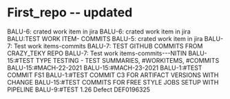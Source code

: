 # First_repo -- updated
BALU-6: crated work item in jira
BALU-6: crated work item in jira
BALU:TEST WORK ITEM- COMMITS
BALU-5: crated work item in jira
BALU-7: Test work items-commits
BALU-7: TEST GITHUB COMMITS FROM CRAZY_TEKY REPO
BALU-7: Test work items-commits---NITIN
BALU-15:#TEST TYPE TESTING - TEST SUMMARIES, #WORKITEMS, #COMMITS
BALU-15:#MACH-22-2021
BALU-15:#MACH-23-2021
BALU-1:#TEST COMMIT FS1
BALU-1:#TEST COMMIT C3 FOR ARTIFACT VERSIONS WITH CHANGE
BALU-15:#TEST COMMITS FOR FREE STYLE JOBS SETUP WITH PIPELINE
BALU-9:#TEST 1.26 Defect DEF0196325